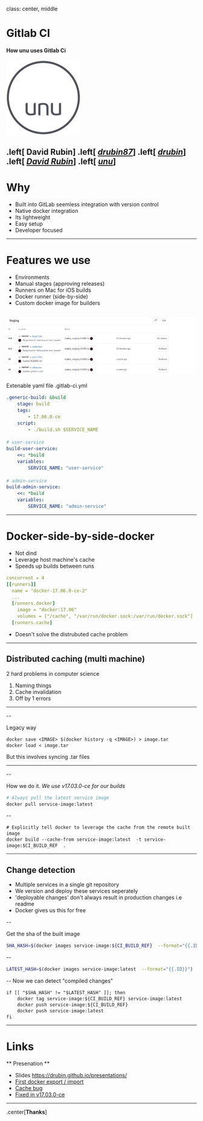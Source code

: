 class: center, middle

# Gitlab CI 

#### How unu uses Gitlab Ci

![Logo](logo.png) 

.left[
David Rubin]
.left[
[<i class="fa fa-twitter" aria-hidden="true"> drubin87</i>](http://twitter.com/drubin87)]
.left[
[<i class="fa fa-github" aria-hidden="true"> drubin</i>](http://github.com/drubin)]
.left[
[<i class="fa fa-linkedin" aria-hidden="true"> David Rubin</i>](https://www.linkedin.com/in/davidrub)]
.left[
[<i class="fa fa-link" aria-hidden="true"> unu</i>](https://www.unumotors.com)]
---

# Why 
* Built into GitLab seemless integration with version control
* Native docker integration
* Its lightweight
* Easy setup
* Developer focused

---

# Features we use

* Environments
* Manual stages (approving releases)
* Runners on Mac for iOS builds
* Docker runner (side-by-side)
* Custom docker image for builders

![Environments](environments.png) 
---

Extenable yaml file .gitlab-ci.yml

```yaml
.generic-build: &build
    stage: build
    tags: 
        - 17.06.0-ce
    script:
        - ./build.sh $SERVICE_NAME

# user-service
build-user-service:
    <<: *build
    variables:
        SERVICE_NAME: "user-service"

# admin-service
build-admin-service:
    <<: *build
    variables:
        SERVICE_NAME: "admin-service"
```
---

# Docker-side-by-side-docker

* Not dind
* Leverage host machine's cache
* Speeds up builds between runs



```yaml
concurrent = 4
[[runners]]
  name = "docker-17.06.0-ce-2"
  ...
  [runners.docker]
    image = "docker:17.06"
    volumes = ["/cache", "/var/run/docker.sock:/var/run/docker.sock"]
  [runners.cache]
```
* Doesn't solve the distrubuted cache problem
---

## Distributed caching (multi machine)

2 hard problems in computer science 

1. Naming things
1. Cache invalidation 
1. Off by 1 errors 
----
--

Legacy way  

```
docker save <IMAGE> $(docker history -q <IMAGE>) > image.tar
docker load < image.tar
``` 

But this involves syncing .tar files

----

--

How we do it. *We use v17.03.0-ce for our builds*

```bash
# Always pull the latest service image
docker pull service-image:latest
```

--

```
# Explicitly tell docker to leverage the cache from the remote built image
docker build --cache-from service-image:latest  -t service-image:$CI_BUILD_REF  .
```

---
## Change detection

* Multiple services in a single git repository
* We version and deploy these services seperately
* 'deployable changes' don't always result in production changes i.e readme
* Docker gives us this for free

--

Get the sha of the built image

```bash
SHA_HASH=$(docker images service-image:${CI_BUILD_REF}  --format="{{.ID}}")
```
--
```bash
LATEST_HASH=$(docker images service-image:latest  --format="{{.ID}}")
```

--
Now we can detect "compiled changes"
```
if [[ "$SHA_HASH" != "$LATEST_HASH" ]]; then
	docker tag service-image:${CI_BUILD_REF} service-image:latest
	docker push service-image:${CI_BUILD_REF}
	docker push service-image:latest
fi
```

---
# Links

** Presenation ** 
* Slides https://drubin.github.io/presentations/ 
* [First docker export / import](http://codenow.github.io/blog/distributing-docker-cache-across-hosts)
* [Cache bug](https://github.com/moby/moby/issues/20316)
* [Fixed in v17.03.0-ce](https://github.com/moby/moby/pull/31189)

 --- 
.center[**Thanks**]
